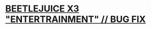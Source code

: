 # [BEETLEJUICE X3 "ENTERTRAINMENT" // BUG FIX](https://www.codewars.com/kata/beetlejuice-x3-entertrainment-slash-slash-bug-fix/)
